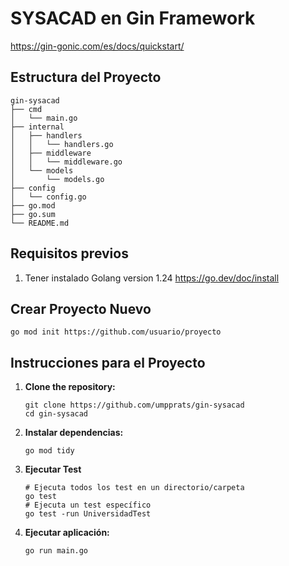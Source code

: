 # SYSACAD en Gin Framework
https://gin-gonic.com/es/docs/quickstart/

## Estructura del Proyecto

```
gin-sysacad
├── cmd
│   └── main.go          
├── internal
│   ├── handlers
│   │   └── handlers.go  
│   ├── middleware
│   │   └── middleware.go 
│   └── models
│       └── models.go    
├── config
│   └── config.go        
├── go.mod                
├── go.sum                
└── README.md             
```
## Requisitos previos
1. Tener instalado Golang version 1.24 https://go.dev/doc/install

## Crear Proyecto Nuevo
```
go mod init https://github.com/usuario/proyecto
```

## Instrucciones para el Proyecto

1. **Clone the repository:**
   ```
   git clone https://github.com/umpprats/gin-sysacad
   cd gin-sysacad
   ```

2. **Instalar dependencias:**
   ```
   go mod tidy
   ```
3. **Ejecutar Test**
   ```
   # Ejecuta todos los test en un directorio/carpeta
   go test
   # Ejecuta un test específico
   go test -run UniversidadTest
   ```
4. **Ejecutar aplicación:**
   ```
   go run main.go
   ```
